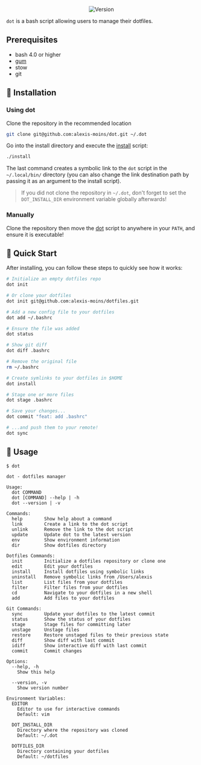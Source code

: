<div align='center'>

![Version](https://img.shields.io/badge/version-1.2.0-blue.svg)

</div>

`dot` is a bash script allowing users to manage their dotfiles.

## Prerequisites

- bash 4.0 or higher
- [gum](https://github.com/charmbracelet/gum)
- stow
- git


## 🧰 Installation

### Using dot

Clone the repository in the recommended location
```bash
git clone git@github.com:alexis-moins/dot.git ~/.dot
```

Go into the install directory and execute the [install](install) script:
```bash
./install
```

The last command creates a symbolic link to the `dot` script in the `~/.local/bin/` directory (you can also change the link destination path by passing it as an argument to the install script).

> If you did not clone the repository in `~/.dot`, don't forget to set the `DOT_INSTALL_DIR` environment variable globally afterwards!

### Manually

Clone the repository then move the [dot](dot) script to anywhere in your `PATH`, and ensure it is executable!

## 🌱 Quick Start

After installing, you can follow these steps to quickly see how it works:

```bash
# Initialize an empty dotfiles repo
dot init

# Or clone your dotfiles
dot init git@github.com:alexis-moins/dotfiles.git

# Add a new config file to your dotfiles
dot add ~/.bashrc

# Ensure the file was added
dot status

# Show git diff
dot diff .bashrc

# Remove the original file
rm ~/.bashrc

# Create symlinks to your dotfiles in $HOME
dot install

# Stage one or more files
dot stage .bashrc

# Save your changes...
dot commit "feat: add .bashrc"

# ...and push them to your remote!
dot sync
```

## 🚦 Usage

```
$ dot

dot - dotfiles manager

Usage:
  dot COMMAND
  dot [COMMAND] --help | -h
  dot --version | -v

Commands:
  help        Show help about a command
  link        Create a link to the dot script
  unlink      Remove the link to the dot script
  update      Update dot to the latest version
  env         Show environment information
  dir         Show dotfiles directory

Dotfiles Commands:
  init        Initialize a dotfiles repository or clone one
  edit        Edit your dotfiles
  install     Install dotfiles using symbolic links
  uninstall   Remove symbolic links from /Users/alexis
  list        List files from your dotfiles
  filter      Filter files from your dotfiles
  cd          Navigate to your dotfiles in a new shell
  add         Add files to your dotfiles

Git Commands:
  sync        Update your dotfiles to the latest commit
  status      Show the status of your dotfiles
  stage       Stage files for committing later
  unstage     Unstage files
  restore     Restore unstaged files to their previous state
  diff        Show diff with last commit
  idiff       Show interactive diff with last commit
  commit      Commit changes

Options:
  --help, -h
    Show this help

  --version, -v
    Show version number

Environment Variables:
  EDITOR
    Editor to use for interactive commands
    Default: vim

  DOT_INSTALL_DIR
    Directory where the repository was cloned
    Default: ~/.dot

  DOTFILES_DIR
    Directory containing your dotfiles
    Default: ~/dotfiles
```

